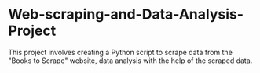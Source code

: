 # Web-scraping-and-Data-Analysis-Project
 This project involves creating a Python script to scrape data from the "Books to Scrape" website, data analysis with the help of the scraped data.
